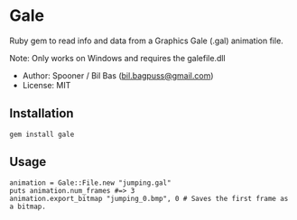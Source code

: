 Gale
====

Ruby gem to read info and data from a Graphics Gale (.gal) animation file.

Note: Only works on Windows and requires the galefile.dll

* Author: Spooner / Bil Bas (bil.bagpuss@gmail.com)
* License: MIT

Installation
------------

    gem install gale

Usage
-----

    animation = Gale::File.new "jumping.gal"
    puts animation.num_frames #=> 3
    animation.export_bitmap "jumping_0.bmp", 0 # Saves the first frame as a bitmap.